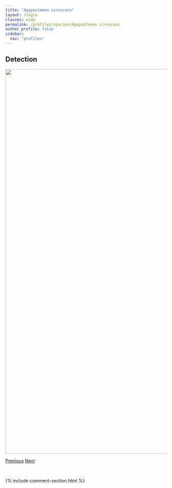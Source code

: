 ```yaml
---
title: "Agapostemon virescens"
layout: single
classes: wide
permalink: /profiles/species/Agapostemon virescens
author_profile: false
sidebar:
  nav: "profiles"
---
```


<h2>Detection</h2>

<a href="/ANBC/assets/figures/species/Agapostemon virescens/range-map.png">
<img src="/ANBC/assets/figures/species/Agapostemon virescens/range-map.png" height = "1200" width = "800">
</a>

<a href="/profiles/species/Agapostemon texanus" class="pagination--pager" title="PreviousName">Previous</a> <a href="/profiles/species/Andrena prunorum" class="pagination--pager" title="NextName">Next</a>

<p>&nbsp;</p>

{% include comment-section.html %}
